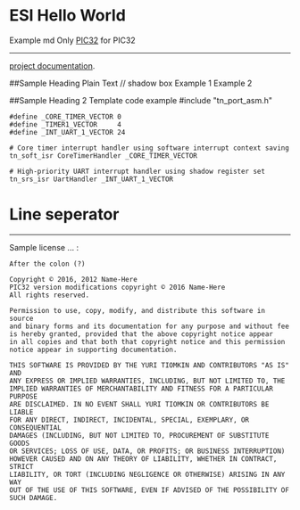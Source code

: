 ESI Hello World
==============

Example md Only [PIC32](http://www.microchip.com/ "TNKernel") for PIC32

---
 [project documentation](http://www.microchip.com/pic32 "Generic documentation").

##Sample Heading 
Plain Text
    // shadow box
    Example 1
    Example 2
    

##Sample Heading 2
Template code example
    #include "tn_port_asm.h"
    
    #define _CORE_TIMER_VECTOR 0
    #define _TIMER1_VECTOR     4
    #define _INT_UART_1_VECTOR 24
    
    # Core timer interrupt handler using software interrupt context saving
    tn_soft_isr CoreTimerHandler _CORE_TIMER_VECTOR
    
    # High-priority UART interrupt handler using shadow register set
    tn_srs_isr UartHandler _INT_UART_1_VECTOR

# Line seperator
 
---

Sample license ... :

    After the colon (?)

    Copyright © 2016, 2012 Name-Here
    PIC32 version modifications copyright © 2016 Name-Here
    All rights reserved.

    Permission to use, copy, modify, and distribute this software in source
    and binary forms and its documentation for any purpose and without fee
    is hereby granted, provided that the above copyright notice appear
    in all copies and that both that copyright notice and this permission
    notice appear in supporting documentation.

    THIS SOFTWARE IS PROVIDED BY THE YURI TIOMKIN AND CONTRIBUTORS "AS IS" AND
    ANY EXPRESS OR IMPLIED WARRANTIES, INCLUDING, BUT NOT LIMITED TO, THE
    IMPLIED WARRANTIES OF MERCHANTABILITY AND FITNESS FOR A PARTICULAR PURPOSE
    ARE DISCLAIMED. IN NO EVENT SHALL YURI TIOMKIN OR CONTRIBUTORS BE LIABLE
    FOR ANY DIRECT, INDIRECT, INCIDENTAL, SPECIAL, EXEMPLARY, OR CONSEQUENTIAL
    DAMAGES (INCLUDING, BUT NOT LIMITED TO, PROCUREMENT OF SUBSTITUTE GOODS
    OR SERVICES; LOSS OF USE, DATA, OR PROFITS; OR BUSINESS INTERRUPTION)
    HOWEVER CAUSED AND ON ANY THEORY OF LIABILITY, WHETHER IN CONTRACT, STRICT
    LIABILITY, OR TORT (INCLUDING NEGLIGENCE OR OTHERWISE) ARISING IN ANY WAY
    OUT OF THE USE OF THIS SOFTWARE, EVEN IF ADVISED OF THE POSSIBILITY OF
    SUCH DAMAGE.
